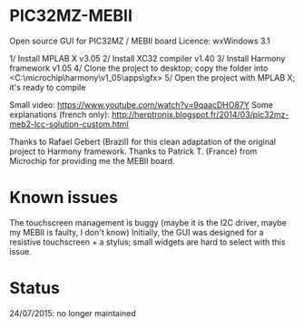 PIC32MZ-MEBII
================

Open source GUI for PIC32MZ / MEBII board
Licence: wxWindows 3.1

1/ Install MPLAB X v3.05
2/ Install XC32 compiler v1.40
3/ Install Harmony framework v1.05
4/ Clone the project to desktop; copy the <herptronix> folder into <C:\microchip\harmony\v1_05\apps\gfx>
5/ Open the project with MPLAB X; it's ready to compile

Small video: https://www.youtube.com/watch?v=9qaacDHO87Y
Some explanations (french only): http://herptronix.blogspot.fr/2014/03/pic32mz-meb2-lcc-solution-custom.html

Thanks to Rafael Gebert (Brazil) for this clean adaptation of the original project to Harmony framework.
Thanks to Patrick T. (France) from Microchip for providing me the MEBII board.

Known issues
================
The touchscreen management is buggy (maybe it is the I2C driver, maybe my MEBII is faulty, I don't know)
Initially, the GUI was designed for a resistive touchscreen + a stylus; small widgets are hard to select with this issue.

Status
================
24/07/2015: no longer maintained
